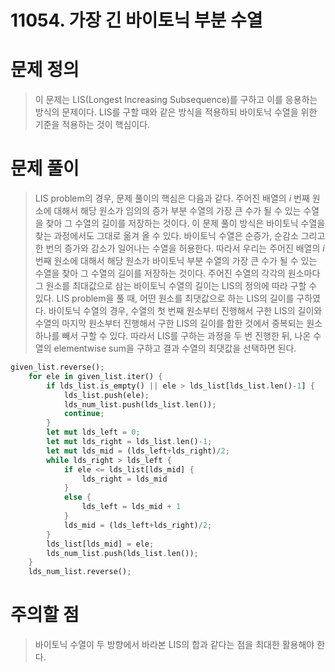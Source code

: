 # 11054. 가장 긴 바이토닉 부분 수열

# 문제 정의
> 이 문제는 LIS(Longest Increasing Subsequence)를 구하고 이를 응용하는 방식의 문제이다.
> LIS를 구할 때와 같은 방식을 적용하되 바이토닉 수열을 위한 기준을 적용하는 것이 핵심이다.

# 문제 풀이
> LIS problem의 경우, 문제 풀이의 핵심은 다음과 같다.
> 주어진 배열의 $i$ 번째 원소에 대해서 해당 원소가 임의의 증가 부분 수열의 가장 큰 수가 될 수 있는 수열을 찾아 그 수열의 길이를 저장하는 것이다.
> 이 문제 풀이 방식은 바이토닉 수열을 찾는 과정에서도 그대로 옮겨 올 수 있다. 바이토닉 수열은 순증가, 순감소 그리고 한 번의 증가와 감소가 일어나는 수열을 허용한다. 따라서 우리는 주어진 배열의 $i$ 번째 원소에 대해서 해당 원소가 바이토닉 부분 수열의 가장 큰 수가 될 수 있는 수열을 찾아 그 수열의 길이를 저장하는 것이다.
> 주어진 수열의 각각의 원소마다 그 원소를 최대값으로 삼는 바이토닉 수열의 길이는 LIS의 정의에 따라 구할 수 있다.
> LIS problem을 풀 때, 어떤 원소를 최댓값으로 하는 LIS의 길이를 구하였다. 바이토닉 수열의 경우, 수열의 첫 번째 원소부터 진행해서 구한 LIS의 길이와 수열의 마지막 원소부터 진행해서 구한 LIS의 길이를 합한 것에서 중복되는 원소 하나를 빼서 구할 수 있다.
> 따라서 LIS를 구하는 과정을 두 번 진행한 뒤, 나온 수열의 elementwise sum을 구하고 결과 수열의 최댓값을 선택하면 된다.

``` rust
given_list.reverse();
    for ele in given_list.iter() {
        if lds_list.is_empty() || ele > lds_list[lds_list.len()-1] {
            lds_list.push(ele);
            lds_num_list.push(lds_list.len());
            continue;
        }
        let mut lds_left = 0;
        let mut lds_right = lds_list.len()-1;
        let mut lds_mid = (lds_left+lds_right)/2;
        while lds_right > lds_left {
            if ele <= lds_list[lds_mid] {
                lds_right = lds_mid
            }
            else {
                lds_left = lds_mid + 1
            }
            lds_mid = (lds_left+lds_right)/2;
        }
        lds_list[lds_mid] = ele;
        lds_num_list.push(lds_list.len());
    }
    lds_num_list.reverse();
```
# 주의할 점
> 바이토닉 수열이 두 방향에서 바라본 LIS의 합과 같다는 점을 최대한 활용해야 한다.

